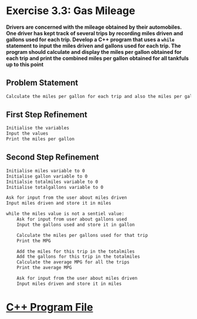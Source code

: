 # Exercise 3.3: Gas Mileage

**Drivers are concerned with the mileage obtained by their automobiles. One driver has kept track of several trips by recording miles driven and gallons used for each trip. Develop a C++ program that uses a `while` statement to input the miles driven and gallons used for each trip. The program should calculate and display the miles per gallon obtained for each trip and print the combined miles per gallon obtained for all tankfuls up to this point**

## Problem Statement
```txt
Calculate the miles per gallon for each trip and also the miles per gallon of the tank upto that trip
```

## First Step Refinement
```txt
Initialise the variables
Input the values
Print the miles per gallon
```

## Second Step Refinement
```txt
Initialise miles variable to 0
Initialise gallon variable to 0
Initialsie totalmiles variable to 0
Initialise totalgallons variable to 0 

Ask for input from the user about miles driven
Input miles driven and store it in miles

while the miles value is not a sentiel value:
    Ask for input from user about gallons used
    Input the gallons used and store it in gallon

    Calculate the miles per gallons used for that trip
    Print the MPG

    Add the miles for this trip in the totalmiles
    Add the gallons for this trip in the totalmiles
    Calculate the average MPG for all the trips
    Print the average MPG

    Ask for input from the user about miles driven
    Input miles driven and store it in miles

```

# [C++ Program File](p03_03.cpp)